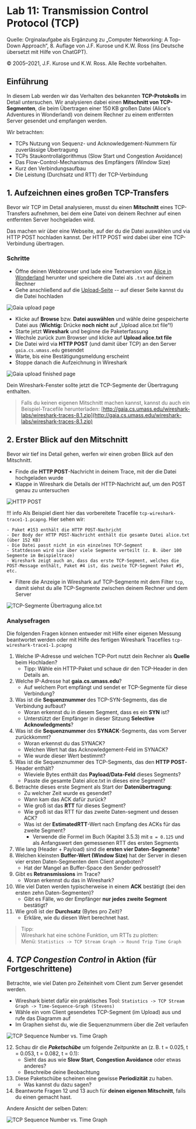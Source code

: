 # Lab 11: Transmission Control Protocol (TCP)

Quelle: Orginalaufgabe als Ergänzung zu „Computer Networking: A Top-Down Approach“, 8. Auflage von J.F. Kurose und K.W. Ross (ins Deutsche übersetzt mit Hilfe von ChatGPT).

© 2005–2021, J.F. Kurose und K.W. Ross. Alle Rechte vorbehalten.

## Einführung

In diesem Lab werden wir das Verhalten des bekannten **TCP-Protokolls** im Detail untersuchen. Wir analysieren dabei einen **Mitschnitt von TCP-Segmenten**, die beim Übertragen einer 150 KB großen Datei (Alice's Adventures in Wonderland) von deinem Rechner zu einem entfernten Server gesendet und empfangen werden.

Wir betrachten:  
- TCPs Nutzung von Sequenz- und Acknowledgement-Nummern für zuverlässige Übertragung  
- TCPs Staukontrollalgorithmus (Slow Start und Congestion Avoidance)  
- Das Flow-Control-Mechanismus des Empfängers (Window Size)  
- Kurz den Verbindungsaufbau  
- Die Leistung (Durchsatz und RTT) der TCP-Verbindung

## 1. Aufzeichnen eines großen TCP-Transfers

Bevor wir TCP im Detail analysieren, musst du einen **Mitschnitt** eines TCP-Transfers aufnehmen, bei dem eine Datei von deinem Rechner auf einen entfernten Server hochgeladen wird.

Das machen wir über eine Webseite, auf der du die Datei auswählen und via HTTP POST hochladen kannst. Der HTTP POST wird dabei über eine TCP-Verbindung übertragen.

### Schritte

- Öffne deinen Webbrowser und lade eine Textversion von [Alice in Wonderland](http://gaia.cs.umass.edu/wireshark-labs/alice.txt) herunter und speichere die Datei als `.txt` auf deinem Rechner
-  Gehe anschließend auf die [Upload-Seite](http://gaia.cs.umass.edu/wireshark-labs/TCP-wireshark-file1.html) -- auf dieser Seite kannst du die Datei hochladen

![Gaia upload page](img/gaia-upload-page-alice.png)

- Klicke auf **Browse** bzw. **Datei auswählen** und wähle deine gespeicherte Datei aus (**Wichtig:** Drücke **noch nicht** auf „Upload alice.txt file“!)
- Starte jetzt **Wireshark** und beginne die Paketerfassung
- Wechsle zurück zum Browser und klicke auf **Upload alice.txt file**
- Die Datei wird via **HTTP POST** (und damit über TCP) an den Server `gaia.cs.umass.edu` gesendet
- Warte, bis eine Bestätigungsmeldung erscheint
- Stoppe danach die Aufzeichnung in Wireshark

![Gaia upload finished page](img/gaia-upload-finished-alice.png)

Dein Wireshark-Fenster sollte jetzt die TCP-Segmente der Übertragung enthalten.

> Falls du keinen eigenen Mitschnitt machen kannst, kannst du auch ein Beispiel-Tracefile herunterladen:
> [http://gaia.cs.umass.edu/wireshark-labs/wireshark-traces-8.1.zip](http://gaia.cs.umass.edu/wireshark-labs/wireshark-traces-8.1.zip)

## 2. Erster Blick auf den Mitschnitt

Bevor wir tief ins Detail gehen, werfen wir einen groben Blick auf den Mitschnitt.

- Finde die **HTTP POST**-Nachricht in deinem Trace, mit der die Datei hochgeladen wurde
- Klappe in Wireshark die Details der HTTP-Nachricht auf, um den POST genau zu untersuchen

![HTTP POST](img/tcp-http-post-alice.png)

!!! info
    Als Beispiel dient hier das vorbereitete Tracefile `tcp-wireshark-trace1-1.pcapng`. Hier sehen wir: 

    - Paket #153 enthält die HTTP POST-Nachricht
    - Der Body der HTTP POST-Nachricht enthält die gesamte Datei alice.txt (über 152 KB)
    - Die Datei passt nicht in ein einzelnes TCP-Segment
    - Stattdessen wird sie über viele Segmente verteilt (z. B. über 100 Segmente im Beispieltrace)
    - Wireshark zeigt auch an, dass das erste TCP-Segment, welches die POST-Message enthält, Paket #4 ist, das zweite TCP-Segment Paket #5, etc.

- Filtere die Anzeige in Wireshark auf TCP-Segmente mit dem Filter `tcp`, damit siehst du alle TCP-Segmente zwischen deinem Rechner und dem Server

![TCP-Segmente Übertragung alice.txt](img/tcp-segments-allice-start.png)

### Analysefragen

Die folgenden Fragen können entweder mit Hilfe einer eigenen Messung beantwortet werden oder mit Hilfe des fertigen Wireshark Tracefiles `tcp-wireshark-trace1-1.pcapng`

1. Welche IP-Adresse und welchen TCP-Port nutzt dein Rechner als **Quelle** beim Hochladen?  
    * Tipp: Wähle ein HTTP-Paket und schaue dir den TCP-Header in den Details an.
2. Welche IP-Adresse hat **gaia.cs.umass.edu**?  
    * Auf welchem Port empfängt und sendet er TCP-Segmente für diese Verbindung?
3. Was ist die **Sequenznummer** des TCP-SYN-Segments, das die Verbindung aufbaut?
    * Woran erkennst du in diesem Segment, dass es ein **SYN** ist?
    * Unterstützt der Empfänger in dieser Sitzung **Selective Acknowledgments**?
4. Was ist die **Sequenznummer** des **SYNACK**-Segments, das vom Server zurückkommt?
    * Woran erkennst du das SYNACK?
    * Welchen Wert hat das Acknowledgement-Feld im SYNACK?
    * Wie wurde dieser Wert bestimmt?
5. Was ist die Sequenznummer des TCP-Segments, das den **HTTP POST**-Header enthält?
    * Wieviele Bytes enthält das **Payload/Data-Feld** dieses Segments?
    * Passte die gesamte Datei alice.txt in dieses eine Segment?
6. Betrachte dieses erste Segment als Start der **Datenübertragung**:
    * Zu welcher Zeit wurde es gesendet?
    * Wann kam das ACK dafür zurück?
    * Wie groß ist das **RTT** für dieses Segment?
    * Wie groß ist das RTT für das zweite Daten-segment und dessen ACK?
    * Was ist der **EstimatedRTT**-Wert nach Empfang des ACKs für das zweite Segment?
        * Verwende die Formel im Buch (Kapitel 3.5.3) mit `α = 0.125` und als Anfangswert den gemessenen RTT des ersten Segments
7. Wie lang (Header + Payload) sind die **ersten vier Daten-Segmente**?
8. Welchen kleinsten **Buffer-Wert (Window Size)** hat der Server in diesen vier ersten Daten-Segmenten dem Client angeboten?
    * Hat der Mangel an Buffer-Space den Sender gedrosselt?
9. Gibt es **Retransmissions** im Trace?
    * Woran erkennst du das in Wireshark?
10. Wie viel Daten werden typischerweise in einem **ACK** bestätigt (bei den ersten zehn Daten-Segmenten)?
    * Gibt es Fälle, wo der Empfänger **nur jedes zweite Segment** bestätigt?
11. Wie groß ist der **Durchsatz** (Bytes pro Zeit)?  
    * Erkläre, wie du diesen Wert berechnet hast.


> Tipp:  
> Wireshark hat eine schöne Funktion, um RTTs zu plotten:  
> Menü: `Statistics -> TCP Stream Graph -> Round Trip Time Graph`

## 4. _TCP Congestion Control_ in Aktion (für Fortgeschrittene)

Betrachte, wie viel Daten pro Zeiteinheit vom Client zum Server gesendet werden.  

- Wireshark bietet dafür ein praktisches Tool: `Statistics -> TCP Stream Graph -> Time-Sequence-Graph (Stevens)`
- Wähle ein vom Client gesendetes TCP-Segment (im Upload) aus und rufe das Diagramm auf
- Im Graphen siehst du, wie die Sequenznummern über die Zeit verlaufen

![TCP Sequence Number vs. Time Graph](img/tcp-sequence-number-versus-time-plot-1.png)

12. Schau dir die **_Paketschübe_** um folgende Zeitpunkte an (z. B. t = 0.025, t = 0.053, t = 0.082, t = 0.1):  
    * Sieht das aus wie **Slow Start**, **Congestion Avoidance** oder etwas anderes?  
    * Beschreibe deine Beobachtung
13. Diese Paketschübe scheinen eine gewisse **Periodizität** zu haben.  
    * Was kannst du dazu sagen?
14. Beantworte Fragen 12 und 13 auch für **deinen eigenen Mitschnitt**, falls du einen gemacht hast.

Andere Ansicht der selben Daten:

![TCP Sequence Number vs. Time Graph](img/tcp-sequence-number-versus-time-plot-2.png)
